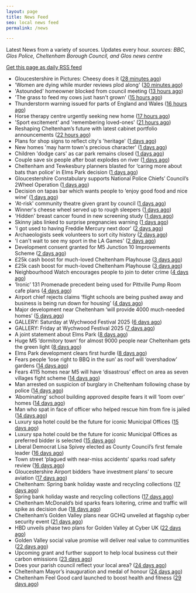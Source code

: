 ```yaml
---
layout: page
title: News Feed
seo: local news feed
permalink: /news

---
```


Latest News from a variety of sources. Updates every hour.
_sources: BBC, Glos Police, Cheltenham Borough Council, and Glos news centre_

[Get this page as daily RSS feed](/daily.rss)

<!-- news_marker starts -->
- Gloucestershire in Pictures: Cheesy does it ([28 minutes ago](https://www.bbc.com/news/articles/cj6rpwjk192o))
- 'Women are dying while murder reviews plod along' ([30 minutes ago](https://www.bbc.com/news/articles/cj3j7308r35o))
- 'Astounded' homeowner blocked from council meeting ([13 hours ago](https://www.bbc.com/news/articles/c5y2zdd83deo))
- 'The grass to feed my cows just hasn't grown' ([15 hours ago](https://www.bbc.com/news/articles/cr4zp51rk9ro))
- Thunderstorm warning issued for parts of England and Wales ([16 hours ago](https://www.bbc.com/news/articles/cq851x1y9eqo))
- Horse therapy centre urgently seeking new home ([17 hours ago](https://www.bbc.com/news/articles/clyqx775r2yo))
- 'Sport excitement' and 'remembering loved-ones' ([21 hours ago](https://www.bbc.com/news/articles/cly379zl9qwo))
- Reshaping Cheltenham’s future with latest cabinet portfolio announcements ([22 hours ago](https://www.cheltenham.gov.uk/news/article/3018/reshaping_cheltenhams_future_with_latest_cabinet_portfolio_announcements))
- Plans for shop signs to reflect city's 'heritage' ([1 days ago](https://www.bbc.com/news/articles/c77153njmlko))
- New homes 'may harm town's precious character' ([1 days ago](https://www.bbc.com/news/articles/c5yxr023e19o))
- Children 'dodge cars' as car park remains closed ([1 days ago](https://www.bbc.com/news/articles/c15v3072q04o))
- Couple save six people after boat explodes on river ([1 days ago](https://www.bbc.com/news/articles/cq54p798dxlo))
- Cheltenham and Tewkesbury planners blasted for ‘caring more about bats than police’ in Elms Park decision ([1 days ago](https://gloucesternewscentre.co.uk/cheltenham-and-tewkesbury-planners-blasted-for-caring-more-about-bats-than-police-in-elms-park-decision/))
- Gloucestershire Constabulary supports National Police Chiefs’ Council’s 2Wheel Operation ([1 days ago](https://gloucesternewscentre.co.uk/gloucestershire-constabulary-supports-national-police-chiefs-councils-2wheel-operation/))
- Decision on tapas bar which wants people to ‘enjoy good food and nice wine’ ([1 days ago](https://gloucesternewscentre.co.uk/decision-on-tapas-bar-which-wants-people-to-enjoy-good-food-and-nice-wine/))
- 'At-risk' community theatre given grant by council ([1 days ago](https://www.bbc.com/news/articles/c2kq2d2e71zo))
- Winner's cheese wheel served up to rough sleepers ([1 days ago](https://www.bbc.com/news/articles/cvg9z4l01ygo))
- 'Hidden' breast cancer found in new screening study ([1 days ago](https://www.bbc.com/news/articles/cd90g95q8v0o))
- Skinny jabs linked to surprise pregnancies warning ([1 days ago](https://www.bbc.co.uk/sounds/play/p0lgh4cd))
- 'I got used to having Freddie Mercury next door' ([2 days ago](https://www.bbc.com/news/articles/cp8ydj0kplyo))
- Archaeologists seek volunteers to sort city history ([2 days ago](https://www.bbc.com/news/articles/cgj8z5vj2n4o))
- 'I can't wait to see my sport in the LA Games' ([2 days ago](https://www.bbc.com/news/articles/cjdz8yyl92ro))
- Development consent granted for M5 Junction 10 Improvements Scheme ([2 days ago](https://gloucesternewscentre.co.uk/development-consent-granted-for-m5-junction-10-improvements-scheme/))
- £25k cash boost for much-loved Cheltenham Playhouse ([3 days ago](https://gloucesternewscentre.co.uk/25k-cash-boost-for-much-loved-cheltenham-playhouse/))
- £25k cash boost for much-loved Cheltenham Playhouse ([3 days ago](https://www.cheltenham.gov.uk/news/article/3017/25k_cash_boost_for_much-loved_cheltenham_playhouse))
- Neighbourhood Watch encourages people to join to deter crime ([4 days ago](https://gloucesternewscentre.co.uk/neighbourhood-watch-encourages-people-to-join-to-deter-crime/))
- ‘Ironic’ 131 Promenade precedent being used for Pittville Pump Room cafe plans ([4 days ago](https://gloucesternewscentre.co.uk/ironic-131-promenade-precedent-being-used-for-pittville-pump-room-cafe-plans/))
- Airport chief rejects claims ‘flight schools are being pushed away and business is being run down for housing’ ([4 days ago](https://gloucesternewscentre.co.uk/airport-chief-rejects-claims-flight-schools-are-being-pushed-away-and-business-is-being-run-down-for-housing/))
- Major development near Cheltenham ‘will provide 4000 much-needed homes’ ([5 days ago](https://gloucesternewscentre.co.uk/major-development-near-cheltenham-will-provide-4000-much-needed-homes/))
- GALLERY: Saturday at Wychwood Festival 2025 ([6 days ago](https://gloucesternewscentre.co.uk/gallery-saturday-at-wychwood-festival-2025/))
- GALLERY: Friday at Wychwood Festival 2025 ([7 days ago](https://gloucesternewscentre.co.uk/gallery-friday-at-wychwood-festival-2025/))
- A joint statement about Elms Park ([8 days ago](https://www.cheltenham.gov.uk/news/article/3015/a_joint_statement_about_elms_park))
- Huge M5 ‘dormitory town’ for almost 9000 people near Cheltenham gets the green light ([8 days ago](https://gloucesternewscentre.co.uk/huge-m5-dormitory-town-for-almost-9000-people-near-cheltenham-gets-the-green-light/))
- Elms Park development clears first hurdle ([8 days ago](https://gloucesternewscentre.co.uk/elms-park-development-clears-first-hurdle/))
- Fears people ‘lose right to BBQ in the sun’ as roof will ‘overshadow’ gardens ([14 days ago](https://gloucesternewscentre.co.uk/fears-people-lose-right-to-bbq-in-the-sun-as-roof-will-overshadow-gardens/))
- Fears 4115 homes near M5 will have ‘disastrous’ effect on area as seven villages fight scheme ([14 days ago](https://gloucesternewscentre.co.uk/fears-4115-homes-near-m5-will-have-disastrous-effect-on-area-as-seven-villages-fight-scheme/))
- Man arrested on suspicion of burglary in Cheltenham following chase by police ([14 days ago](https://gloucesternewscentre.co.uk/man-arrested-on-suspicion-of-burglary-in-cheltenham-following-chase-by-police/))
- ‘Abominating’ school building approved despite fears it will ‘loom over’ homes ([14 days ago](https://gloucesternewscentre.co.uk/abominating-school-building-approved-despite-fears-it-will-loom-over-homes/))
- Man who spat in face of officer who helped rescue him from fire is jailed ([14 days ago](https://gloucesternewscentre.co.uk/man-who-spat-in-face-of-officer-who-helped-rescue-him-from-fire-is-jailed/))
- Luxury spa hotel could be the future for iconic Municipal Offices ([15 days ago](https://gloucesternewscentre.co.uk/luxury-spa-hotel-could-be-the-future-for-iconic-municipal-offices/))
- Luxury spa hotel could be the future for iconic Municipal Offices as preferred bidder is selected ([15 days ago](https://www.cheltenham.gov.uk/news/article/3014/luxury_spa_hotel_could_be_the_future_for_iconic_municipal_offices_as_preferred_bidder_is_selected))
- Liberal Democrat Lisa Spivey elected as County Council’s first female leader ([16 days ago](https://gloucesternewscentre.co.uk/liberal-democrat-lisa-spivey-elected-as-county-councils-first-female-leader/))
- Town street ‘plagued with near-miss accidents’ sparks road safety review ([16 days ago](https://gloucesternewscentre.co.uk/town-street-plagued-with-near-miss-accidents-sparks-road-safety-review/))
- Gloucestershire Airport bidders ‘have investment plans’ to secure aviation ([17 days ago](https://gloucesternewscentre.co.uk/gloucestershire-airport-bidders-have-investment-plans-to-secure-aviation/))
- Cheltenham: Spring bank holiday waste and recycling collections ([17 days ago](https://gloucesternewscentre.co.uk/cheltenham-spring-bank-holiday-waste-and-recycling-collections/))
- Spring bank holiday waste and recycling collections ([17 days ago](https://www.cheltenham.gov.uk/news/article/3013/spring_bank_holiday_waste_and_recycling_collections))
- Cheltenham McDonald’s bid sparks fears loitering, crime and traffic will spike as decision due ([18 days ago](https://gloucesternewscentre.co.uk/cheltenham-mcdonalds-bid-sparks-fears-loitering-crime-and-traffic-will-spike-as-decision-due/))
- Cheltenham’s Golden Valley plans near GCHQ unveiled at flagship cyber security event ([21 days ago](https://gloucesternewscentre.co.uk/cheltenhams-golden-valley-plans-near-gchq-unveiled-at-flagship-cyber-security-event/))
- HBD unveils phase two plans for Golden Valley at Cyber UK ([22 days ago](https://www.cheltenham.gov.uk/news/article/3012/hbd_unveils_phase_two_plans_for_golden_valley_at_cyber_uk))
- Golden Valley social value promise will deliver real value to communities ([22 days ago](https://www.cheltenham.gov.uk/news/article/3011/golden_valley_social_value_promise_will_deliver_real_value_to_communities))
- Upcoming grant and further support to help local business cut their carbon emissions ([23 days ago](https://www.cheltenham.gov.uk/news/article/3010/upcoming_grant_and_further_support_to_help_local_business_cut_their_carbon_emissions))
- Does your parish council reflect your local area? ([24 days ago](https://www.cheltenham.gov.uk/news/article/3009/does_your_parish_council_reflect_your_local_area))
- Cheltenham Mayor’s inauguration and medal of honour ([24 days ago](https://www.cheltenham.gov.uk/news/article/3008/cheltenham_mayors_inauguration_and_medal_of_honour))
- Cheltenham Feel Good card launched to boost health and fitness ([29 days ago](https://www.cheltenham.gov.uk/news/article/3007/cheltenham_feel_good_card_launched_to_boost_health_and_fitness))

<!-- news_marker ends -->
